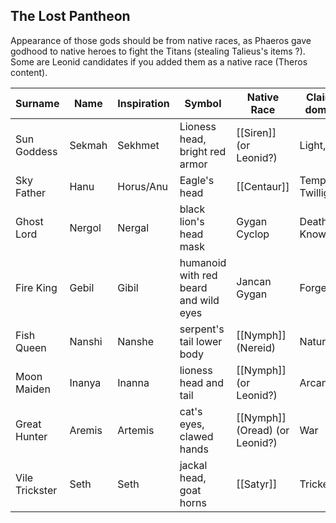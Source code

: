 ## The Lost Pantheon

Appearance of those gods should be from native races, as Phaeros gave godhood to native heroes to fight the Titans (stealing Talieus's items ?). Some are Leonid candidates if you added them as a native race (Theros content).

|Surname|Name|Inspiration|Symbol|Native Race|Claimed domains|Alignment|
|---|---|---|---|---|---|---|
|Sun Goddess|Sekmah|Sekhmet|Lioness head, bright red armor|[[Siren]] (or Leonid?)|Light, Life|LN|
|Sky Father|Hanu|Horus/Anu|Eagle's head|[[Centaur]]|Tempest, Twillight|CN|
|Ghost Lord|Nergol|Nergal|black lion's head mask|Gygan Cyclop|Death, Knowledge|N|
|Fire King|Gebil|Gibil|humanoid with red beard and wild eyes|Jancan Gygan|Forge|LN|
|Fish Queen|Nanshi|Nanshe|serpent's tail lower body|[[Nymph]] (Nereid)|Nature|N|
|Moon Maiden|Inanya|Inanna|lioness head and tail|[[Nymph]] (or Leonid?)|Arcana|CN|
|Great Hunter|Aremis|Artemis|cat's eyes, clawed hands|[[Nymph]] (Oread) (or Leonid?)|War|NE|
|Vile Trickster|Seth|Seth|jackal head, goat horns|[[Satyr]]|Trickery|CE|
